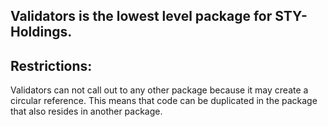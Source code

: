 ## Validators is the lowest level package for STY-Holdings.

## Restrictions:
Validators can not call out to any other package because it may create a circular reference.
This means that code can be duplicated in the package that also resides in another package.  